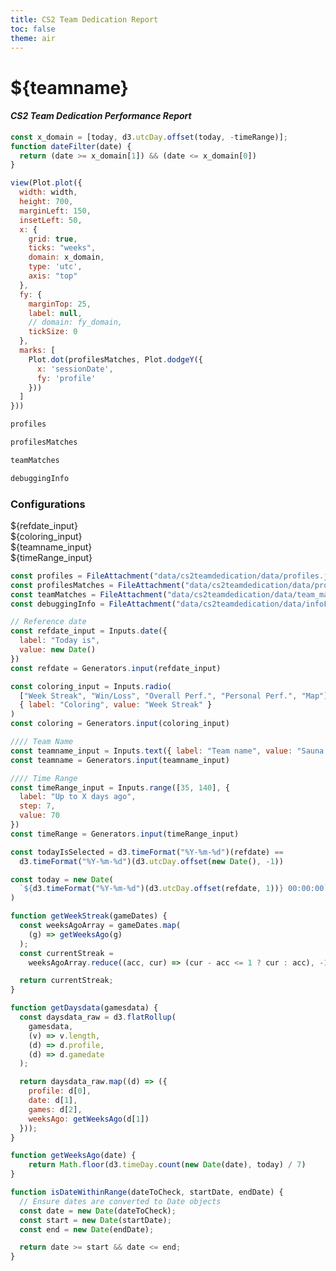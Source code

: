 ```yaml
---
title: CS2 Team Dedication Report
toc: false
theme: air
---
```


# ${teamname}
#### _CS2 Team Dedication Performance Report_

```js
const x_domain = [today, d3.utcDay.offset(today, -timeRange)];
function dateFilter(date) {
  return (date >= x_domain[1]) && (date <= x_domain[0])
}

view(Plot.plot({
  width: width,
  height: 700,
  marginLeft: 150,
  insetLeft: 50,
  x: {
    grid: true,
    ticks: "weeks",
    domain: x_domain,
    type: 'utc',
    axis: "top"
  },
  fy: {
    marginTop: 25,
    label: null,
    // domain: fy_domain,
    tickSize: 0
  },
  marks: [
    Plot.dot(profilesMatches, Plot.dodgeY({
      x: 'sessionDate',
      fy: 'profile'
    }))
  ]
}))
```

```js
profiles
```
```js
profilesMatches
```
```js
teamMatches
```
```js
debuggingInfo
```

### Configurations

<div class="observablehq observablehq--block">${refdate_input}</div>
<div class="observablehq observablehq--block">${coloring_input}</div>
<div class="observablehq observablehq--block">${teamname_input}</div>
<div class="observablehq observablehq--block">${timeRange_input}</div>

<!-- BELOW ARE FEATURES CODE ONLY -->

<!-- ##### Source Data ##### -->

```js
const profiles = FileAttachment("data/cs2teamdedication/data/profiles.json").json();
const profilesMatches = FileAttachment("data/cs2teamdedication/data/profiles_matches.json").json();
const teamMatches = FileAttachment("data/cs2teamdedication/data/team_matches.json").json();
const debuggingInfo = FileAttachment("data/cs2teamdedication/data/infoForDebugging.json").json();
```

<!-- ##### INPUTS ##### -->
```js
// Reference date
const refdate_input = Inputs.date({
  label: "Today is",
  value: new Date()
})
const refdate = Generators.input(refdate_input)
```

```js
const coloring_input = Inputs.radio(
  ["Week Streak", "Win/Loss", "Overall Perf.", "Personal Perf.", "Map"],
  { label: "Coloring", value: "Week Streak" }
)
const coloring = Generators.input(coloring_input)
```

```js
//// Team Name
const teamname_input = Inputs.text({ label: "Team name", value: "Sauna Gamer" })
const teamname = Generators.input(teamname_input)
```

```js
//// Time Range
const timeRange_input = Inputs.range([35, 140], {
  label: "Up to X days ago",
  step: 7,
  value: 70
})
const timeRange = Generators.input(timeRange_input)
```

<!-- ##### AUX ##### -->
```js
const todayIsSelected = d3.timeFormat("%Y-%m-%d")(refdate) ==
  d3.timeFormat("%Y-%m-%d")(d3.utcDay.offset(new Date(), -1))

const today = new Date(
  `${d3.timeFormat("%Y-%m-%d")(d3.utcDay.offset(refdate, 1))} 00:00:00`
)
```
<!-- Functions -->
```js
function getWeekStreak(gameDates) {
  const weeksAgoArray = gameDates.map(
    (g) => getWeeksAgo(g)
  );
  const currentStreak =
    weeksAgoArray.reduce((acc, cur) => (cur - acc <= 1 ? cur : acc), -1) + 1;

  return currentStreak;
}

function getDaysdata(gamesdata) {
  const daysdata_raw = d3.flatRollup(
    gamesdata,
    (v) => v.length,
    (d) => d.profile,
    (d) => d.gamedate
  );

  return daysdata_raw.map((d) => ({
    profile: d[0],
    date: d[1],
    games: d[2],
    weeksAgo: getWeeksAgo(d[1])
  }));
}

function getWeeksAgo(date) {
    return Math.floor(d3.timeDay.count(new Date(date), today) / 7)
}

function isDateWithinRange(dateToCheck, startDate, endDate) {
  // Ensure dates are converted to Date objects
  const date = new Date(dateToCheck);
  const start = new Date(startDate);
  const end = new Date(endDate);

  return date >= start && date <= end;
}
```